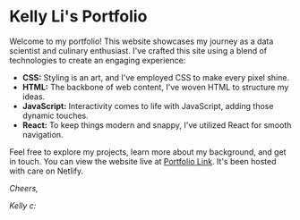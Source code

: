 # Kelly Li's Portfolio

Welcome to my portfolio! This website showcases my journey as a data scientist and culinary enthusiast. I've crafted this site using a blend of technologies to create an engaging experience:

- **CSS:** Styling is an art, and I've employed CSS to make every pixel shine.
- **HTML:** The backbone of web content, I've woven HTML to structure my ideas.
- **JavaScript:** Interactivity comes to life with JavaScript, adding those dynamic touches.
- **React:** To keep things modern and snappy, I've utilized React for smooth navigation.

Feel free to explore my projects, learn more about my background, and get in touch. You can view the website live at [Portfolio Link](https://kelly-li.netlify.app/). It's been hosted with care on Netlify.


*Cheers,*

*Kelly c:*
